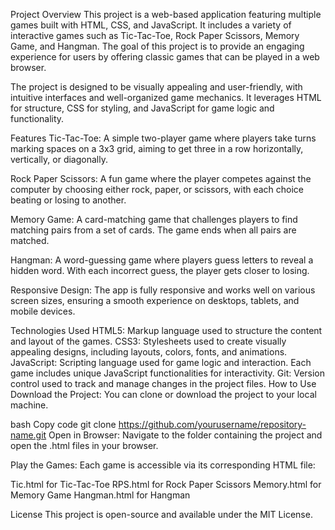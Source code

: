 Project Overview
This project is a web-based application featuring multiple games built with HTML, CSS, and JavaScript. It includes a variety of interactive games such as Tic-Tac-Toe, Rock Paper Scissors, Memory Game, and Hangman. The goal of this project is to provide an engaging experience for users by offering classic games that can be played in a web browser.

The project is designed to be visually appealing and user-friendly, with intuitive interfaces and well-organized game mechanics. It leverages HTML for structure, CSS for styling, and JavaScript for game logic and functionality.

Features
Tic-Tac-Toe: A simple two-player game where players take turns marking spaces on a 3x3 grid, aiming to get three in a row horizontally, vertically, or diagonally.

Rock Paper Scissors: A fun game where the player competes against the computer by choosing either rock, paper, or scissors, with each choice beating or losing to another.

Memory Game: A card-matching game that challenges players to find matching pairs from a set of cards. The game ends when all pairs are matched.

Hangman: A word-guessing game where players guess letters to reveal a hidden word. With each incorrect guess, the player gets closer to losing.

Responsive Design: The app is fully responsive and works well on various screen sizes, ensuring a smooth experience on desktops, tablets, and mobile devices.

Technologies Used
HTML5: Markup language used to structure the content and layout of the games.
CSS3: Stylesheets used to create visually appealing designs, including layouts, colors, fonts, and animations.
JavaScript: Scripting language used for game logic and interaction. Each game includes unique JavaScript functionalities for interactivity.
Git: Version control used to track and manage changes in the project files.
How to Use
Download the Project: You can clone or download the project to your local machine.

bash
Copy code
git clone https://github.com/yourusername/repository-name.git
Open in Browser: Navigate to the folder containing the project and open the .html files in your browser.

Play the Games: Each game is accessible via its corresponding HTML file:

Tic.html for Tic-Tac-Toe
RPS.html for Rock Paper Scissors
Memory.html for Memory Game
Hangman.html for Hangman

License
This project is open-source and available under the MIT License.
